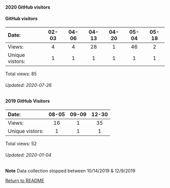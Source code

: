 #### 2020 GitHub visitors
#### GitHub visitors
Date:             |       02-03   |       04-06   |       04-13  |  04-20  |  05-04  |  05-18
|:---             |:---:  |:---:  |:---:  |:---:  |:---:  |:---:
Views:            |       4       |       4       |       28     |  1      |  46     |  2
Unique            vistors:  |       1       |       1       |      1  |      1  |      1  |      1

Total views: 85
###### Updated: 2020-07-26

#### 2019 GitHub Visitors
Date:   |         08-05   |  09-09 | 12-30
|:---   |:---:     |:---: |:---:
Views:  |         16      |  1 | 35
Unique  vistors:  |       1  |      1 | 1 

Total views: 52
###### Updated: 2020-01-04
**Note**  Data collection stopped between 10/14/2019 & 12/9/2019

[Return to README](https://github.com/BradleyA/pi-video/blob/master/README.md#traffic)
